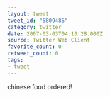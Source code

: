 ```yaml
---
layout: tweet
tweet_id: "5809485"
category: twitter
date: 2007-03-03T04:10:28.000Z
source: Twitter Web Client
favorite_count: 0
retweet_count: 0
tags:
- tweet
---
```


chinese food ordered!
